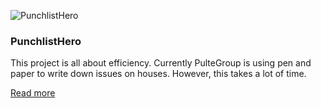 ![PunchlistHero](/images/work/punchlisthero_1920x1080.png "PunchlistHero homepage")

### PunchlistHero

This project is all about efficiency. Currently PulteGroup is using pen and paper to write down issues on houses. However, this takes a lot of time.

<a href="/portfolio/punchlisthero" class="link">Read more</a>